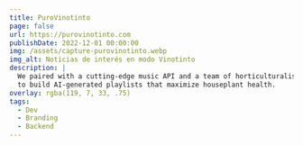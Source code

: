```yaml
---
title: PuroVinotinto
page: false
url: https://purovinotinto.com
publishDate: 2022-12-01 00:00:00
img: /assets/capture-purovinotinto.webp
img_alt: Noticias de interés en modo Vinotinto
description: |
  We paired with a cutting-edge music API and a team of horticulturalists
  to build AI-generated playlists that maximize houseplant health.
overlay: rgba(119, 7, 33, .75)
tags:
  - Dev
  - Branding
  - Backend
---
```

